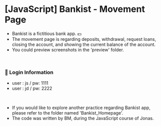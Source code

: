 # [JavaScript] Bankist - Movement Page 

- Bankist is a fictitious bank app. 💵
- The movement page is regarding deposits, withdrawal, request loans, closing the account, and showing the current balance of the account.
- You could preview screenshots in the 'preview' folder.
<br/>

### 🔐 Login Information 
- user : js / pw: 1111
- user : jd / pw: 2222
<br/>

- If you would like to explore another practice regarding Bankist app, please refer to the folder named 'Bankist_Homepage'.
- The code was written by BM, during the JavaScript course of Jonas.
